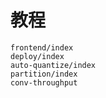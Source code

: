 # 教程

```{toctree}
frontend/index
deploy/index
auto-quantize/index
partition/index
conv-throughput
```
